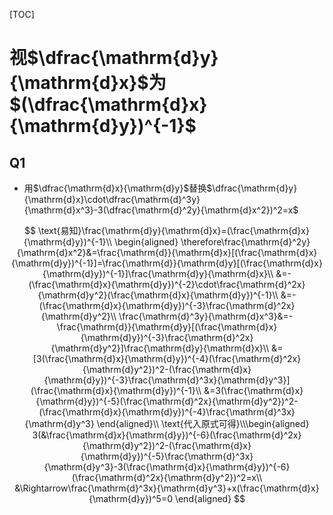 [TOC]

# 视$\dfrac{\mathrm{d}y}{\mathrm{d}x}$为$(\dfrac{\mathrm{d}x}{\mathrm{d}y})^{-1}$

## Q1

* 用$\dfrac{\mathrm{d}x}{\mathrm{d}y}$替换$\dfrac{\mathrm{d}y}{\mathrm{d}x}\cdot\dfrac{\mathrm{d}^3y}{\mathrm{d}x^3}-3(\dfrac{\mathrm{d}^2y}{\mathrm{d}x^2})^2=x$

$$
\text{易知}\frac{\mathrm{d}y}{\mathrm{d}x}=(\frac{\mathrm{d}x}{\mathrm{d}y})^{-1}\\
\begin{aligned}
\therefore\frac{\mathrm{d}^2y}{\mathrm{d}x^2}&=\frac{\mathrm{d}}{\mathrm{d}x}[(\frac{\mathrm{d}x}{\mathrm{d}y})^{-1}]=\frac{\mathrm{d}}{\mathrm{d}y}[(\frac{\mathrm{d}x}{\mathrm{d}y})^{-1}]\frac{\mathrm{d}y}{\mathrm{d}x}\\
&=-(\frac{\mathrm{d}x}{\mathrm{d}y})^{-2}\cdot\frac{\mathrm{d}^2x}{\mathrm{d}y^2}(\frac{\mathrm{d}x}{\mathrm{d}y})^{-1}\\
&=-(\frac{\mathrm{d}x}{\mathrm{d}y})^{-3}\frac{\mathrm{d}^2x}{\mathrm{d}y^2}\\
\frac{\mathrm{d}^3y}{\mathrm{d}x^3}&=-\frac{\mathrm{d}}{\mathrm{d}y}[(\frac{\mathrm{d}x}{\mathrm{d}y})^{-3}\frac{\mathrm{d}^2x}{\mathrm{d}y^2}]\frac{\mathrm{d}y}{\mathrm{d}x}\\
&=[3(\frac{\mathrm{d}x}{\mathrm{d}y})^{-4}(\frac{\mathrm{d}^2x}{\mathrm{d}y^2})^2-(\frac{\mathrm{d}x}{\mathrm{d}y})^{-3}\frac{\mathrm{d}^3x}{\mathrm{d}y^3}](\frac{\mathrm{d}x}{\mathrm{d}y})^{-1}\\
&=3(\frac{\mathrm{d}x}{\mathrm{d}y})^{-5}(\frac{\mathrm{d}^2x}{\mathrm{d}y^2})^2-(\frac{\mathrm{d}x}{\mathrm{d}y})^{-4}\frac{\mathrm{d}^3x}{\mathrm{d}y^3}
\end{aligned}\\
\text{代入原式可得}\\\begin{aligned}
3(&\frac{\mathrm{d}x}{\mathrm{d}y})^{-6}(\frac{\mathrm{d}^2x}{\mathrm{d}y^2})^2-(\frac{\mathrm{d}x}{\mathrm{d}y})^{-5}\frac{\mathrm{d}^3x}{\mathrm{d}y^3}-3(\frac{\mathrm{d}x}{\mathrm{d}y})^{-6}(\frac{\mathrm{d}^2x}{\mathrm{d}y^2})^2=x\\
&\Rightarrow\frac{\mathrm{d}^3x}{\mathrm{d}y^3}+x(\frac{\mathrm{d}x}{\mathrm{d}y})^5=0
\end{aligned}
$$

